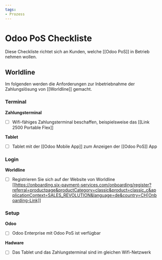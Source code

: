 ```yaml
---
tags:
- Prozess
---
```


# Odoo PoS Checkliste

Diese Checkliste richtet sich an Kunden, welche [[Odoo PoS]] in Betrieb nehmen wollen.

## Worldline

Im folgenden werden die Anforderungen zur Inbetriebnahme der Zahlungslösung von [[Worldline]] gemacht.

### Terminal

**Zahlungsterminal**

- [ ] Wifi-fähiges Zahlungsterminal beschaffen, beispielsweise das [[Link 2500 Portable Flex]]

**Tablet**

- [ ] Tablet mit der [[Odoo Mobile App]] zum Anzeigen der [[Odoo PoS]] App

### Login

**Worldline**

- [ ] Registrieren Sie sich auf der Website von Worldline [[https://onboarding.six-payment-services.com/onboarding/register?referral=productpage&productCategory=classic&product=classic_c&applicationContext=SALES_REVOLUTION&language=de&country=CH|Onboarding-Link]]

### Setup

**Odoo**

- [ ] Odoo Enterprise mit Odoo PoS ist verfügbar

**Hadware**

- [ ] Das Tablet und das Zahlungsterminal sind im gleichen Wifi-Netzwerk
